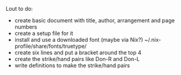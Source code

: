 Lout to do:

- create basic document with title, author, arrangement and page numbers
- create a setup file for it
- install and use a downloaded font (maybe via Nix?) ~/.nix-profile/share/fonts/truetype/
- create six lines and put a bracket around the top 4
- create the strike/hand pairs like Don-R and Don-L
- write definitions to make the strike/hand pairs